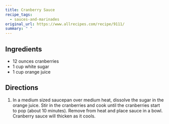 ```yaml
---
title: Cranberry Sauce
recipe_tags:
  - sauces-and-marinades
original_url: https://www.allrecipes.com/recipe/9111/
summary: " "
---
```


## Ingredients

* 12 ounces cranberries
* 1 cup white sugar
* 1 cup orange juice


## Directions

1. In a medium sized saucepan over medium heat, dissolve the sugar in the orange juice. Stir in the cranberries and cook until the cranberries start to pop (about 10 minutes). Remove from heat and place sauce in a bowl. Cranberry sauce will thicken as it cools.